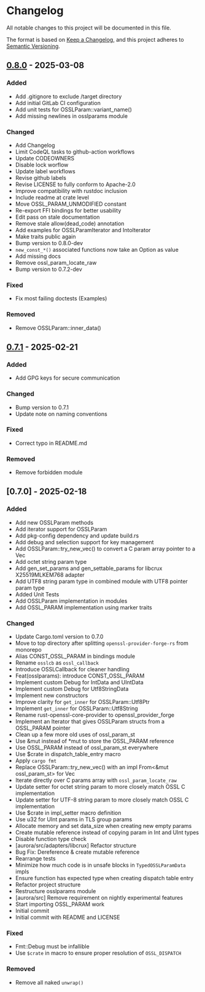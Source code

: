 # Changelog

All notable changes to this project will be documented in this file.

The format is based on [Keep a Changelog](https://keepachangelog.com/en/1.0.0/),
and this project adheres to [Semantic Versioning](https://semver.org/spec/v2.0.0.html).

## [0.8.0] - 2025-03-08

### Added
- Add .gitignore to exclude /target directory
- Add initial GitLab CI configuration
- Add unit tests for OSSLParam::variant_name()
- Add missing newlines in osslparams module

### Changed
- Add Changelog
- Limit CodeQL tasks to github-action workflows
- Update CODEOWNERS
- Disable lock worflow
- Update label workflows
- Revise github labels
- Revise LICENSE to fully conform to Apache-2.0
- Improve compatibility with rustdoc inclusion
- Include readme at crate level
- Move OSSL_PARAM_UNMODIFIED constant
- Re-export FFI bindings for better usability
- Edit pass on stale documentation
- Remove stale allow(dead_code) annotation
- Add examples for OSSLParamIterator and IntoIterator
- Make traits public again
- Bump version to 0.8.0-dev
- `new_const_*()` associated functions now take an Option as value
- Add missing docs
- Remove ossl_param_locate_raw
- Bump version to 0.7.2-dev

### Fixed
- Fix most failing doctests (Examples)

### Removed
- Remove OSSLParam::inner_data()

## [0.7.1] - 2025-02-21

### Added
- Add GPG keys for secure communication

### Changed
- Bump version to 0.7.1
- Update note on naming conventions

### Fixed
- Correct typo in README.md

### Removed
- Remove forbidden module

## [0.7.0] - 2025-02-18

### Added
- Add new OSSLParam methods
- Add iterator support for OSSLParam
- Add pkg-config dependency and update build.rs
- Add debug and selection support for key management
- Add OSSLParam::try_new_vec() to convert a C param array pointer to a Vec<OSSLParam>
- Add octet string param type
- Add gen_set_params and gen_settable_params for libcrux X25519MLKEM768 adapter
- Add UTF8 string param type in combined module with UTF8 pointer param type
- Added Unit Tests
- Add OSSLParam implementation in modules
- Add OSSL_PARAM implementation using marker traits

### Changed
- Update Cargo.toml version to 0.7.0
- Move to top directory after splitting `openssl-provider-forge-rs` from monorepo
- Alias CONST_OSSL_PARAM in bindings module
- Rename `osslcb` as `ossl_callback`
- Introduce OSSLCallback for cleaner handling
- Feat(osslparams): introduce CONST_OSSL_PARAM
- Implement custom Debug for IntData and UIntData
- Implement custom Debug for Utf8StringData
- Implement new constructors
- Improve clarity for `get_inner` for OSSLParam::Utf8Ptr
- Implement `get_inner` for OSSLParam::Utf8String
- Rename rust-openssl-core-provider to openssl_provider_forge
- Implement an Iterator that gives OSSLParam structs from a OSSL_PARAM pointer
- Clean up a few more old uses of ossl_param_st
- Use &mut instead of *mut to store the OSSL_PARAM reference
- Use OSSL_PARAM instead of ossl_param_st everywhere
- Use $crate in dispatch_table_entry macro
- Apply `cargo fmt`
- Replace OSSLParam::try_new_vec() with an impl From<&mut ossl_param_st> for Vec<OSSLParam>
- Iterate directly over C params array with `ossl_param_locate_raw`
- Update setter for octet string param to more closely match OSSL C implementation
- Update setter for UTF-8 string param to more closely match OSSL C implementation
- Use $crate in impl_setter macro definition
- Use u32 for UInt params in TLS group params
- Allocate memory and set data_size when creating new empty params
- Create mutable reference instead of copying param in Int and UInt types
- Disable function type check
- [aurora/src/adapters/libcrux] Refactor structure
- Bug Fix: Dereference & create mutable reference
- Rearrange tests
- Minimize how much code is in unsafe blocks in `TypedOSSLParamData` impls
- Ensure function has expected type when creating dispatch table entry
- Refactor project structure
- Restructure osslparams module
- [aurora/src] Remove requirement on nightly experimental features
- Start importing OSSL_PARAM work
- Initial commit
- Initial commit with README and LICENSE

### Fixed
- Fmt::Debug must be infallible
- Use `$crate` in macro to ensure proper resolution of `OSSL_DISPATCH`

### Removed
- Remove all naked `unwrap()`

[0.8.0]: https://github.com///compare/v0.7.1..v0.8.0
[0.7.1]: https://github.com///compare/v0.7.0..v0.7.1

<!-- generated by git-cliff -->
